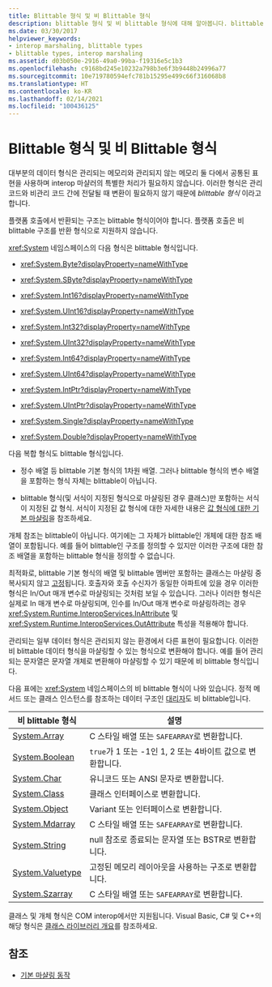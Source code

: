 ```yaml
---
title: Blittable 형식 및 비 Blittable 형식
description: blittable 형식 및 비 blittable 형식에 대해 알아봅니다. blittable 데이터 형식은 일반적으로 관리되는 메모리와 관리되지 않는 메모리에 표시되며 특별한 처리가 필요하지 않습니다.
ms.date: 03/30/2017
helpviewer_keywords:
- interop marshaling, blittable types
- blittable types, interop marshaling
ms.assetid: d03b050e-2916-49a0-99ba-f19316e5c1b3
ms.openlocfilehash: c9168bd245e10232a798b3e6f3b9448b24996a77
ms.sourcegitcommit: 10e719780594efc781b15295e499c66f316068b8
ms.translationtype: HT
ms.contentlocale: ko-KR
ms.lasthandoff: 02/14/2021
ms.locfileid: "100436125"
---
```

# <a name="blittable-and-non-blittable-types"></a>Blittable 형식 및 비 Blittable 형식

대부분의 데이터 형식은 관리되는 메모리와 관리되지 않는 메모리 둘 다에서 공통된 표현을 사용하며 interop 마샬러의 특별한 처리가 필요하지 않습니다. 이러한 형식은 관리 코드와 비관리 코드 간에 전달될 때 변환이 필요하지 않기 때문에 *blittable 형식* 이라고 합니다.  
  
 플랫폼 호출에서 반환되는 구조는 blittable 형식이어야 합니다. 플랫폼 호출은 비 blittable 구조를 반환 형식으로 지원하지 않습니다.  
  
 <xref:System> 네임스페이스의 다음 형식은 blittable 형식입니다.  
  
- <xref:System.Byte?displayProperty=nameWithType>  
  
- <xref:System.SByte?displayProperty=nameWithType>  
  
- <xref:System.Int16?displayProperty=nameWithType>  
  
- <xref:System.UInt16?displayProperty=nameWithType>  
  
- <xref:System.Int32?displayProperty=nameWithType>  
  
- <xref:System.UInt32?displayProperty=nameWithType>  
  
- <xref:System.Int64?displayProperty=nameWithType>  
  
- <xref:System.UInt64?displayProperty=nameWithType>  
  
- <xref:System.IntPtr?displayProperty=nameWithType>  
  
- <xref:System.UIntPtr?displayProperty=nameWithType>  
  
- <xref:System.Single?displayProperty=nameWithType>  
  
- <xref:System.Double?displayProperty=nameWithType>  
  
 다음 복합 형식도 blittable 형식입니다.  
  
- 정수 배열 등 blittable 기본 형식의 1차원 배열. 그러나 blittable 형식의 변수 배열을 포함하는 형식 자체는 blittable이 아닙니다.
  
- blittable 형식(및 서식이 지정된 형식으로 마샬링된 경우 클래스)만 포함하는 서식이 지정된 값 형식. 서식이 지정된 값 형식에 대한 자세한 내용은 [값 형식에 대한 기본 마샬링](default-marshaling-behavior.md#default-marshaling-for-value-types)을 참조하세요.  
  
 개체 참조는 blittable이 아닙니다. 여기에는 그 자체가 blittable인 개체에 대한 참조 배열이 포함됩니다. 예를 들어 blittable인 구조를 정의할 수 있지만 이러한 구조에 대한 참조 배열을 포함하는 blittable 형식을 정의할 수 없습니다.  
  
 최적화로, blittable 기본 형식의 배열 및 blittable 멤버만 포함하는 클래스는 마샬링 중 복사되지 않고 [고정](copying-and-pinning.md)됩니다. 호출자와 호출 수신자가 동일한 아파트에 있을 경우 이러한 형식은 In/Out 매개 변수로 마샬링되는 것처럼 보일 수 있습니다. 그러나 이러한 형식은 실제로 In 매개 변수로 마샬링되며, 인수를 In/Out 매개 변수로 마샬링하려는 경우 <xref:System.Runtime.InteropServices.InAttribute> 및 <xref:System.Runtime.InteropServices.OutAttribute> 특성을 적용해야 합니다.
  
 관리되는 일부 데이터 형식은 관리되지 않는 환경에서 다른 표현이 필요합니다. 이러한 비 blittable 데이터 형식을 마샬링할 수 있는 형식으로 변환해야 합니다. 예를 들어 관리되는 문자열은 문자열 개체로 변환해야 마샬링할 수 있기 때문에 비 blittable 형식입니다.  
  
 다음 표에는 <xref:System> 네임스페이스의 비 blittable 형식이 나와 있습니다. 정적 메서드 또는 클래스 인스턴스를 참조하는 데이터 구조인 [대리자](default-marshaling-behavior.md#default-marshaling-for-delegates)도 비 blittable입니다.  
  
|비 blittable 형식|설명|  
|-------------------------|-----------------|  
|[System.Array](default-marshaling-for-arrays.md)|C 스타일 배열 또는 `SAFEARRAY`로 변환합니다.|  
|[System.Boolean](/previous-versions/dotnet/netframework-4.0/t2t3725f(v=vs.100))|`true`가 1 또는 -1인 1, 2 또는 4바이트 값으로 변환합니다.|  
|[System.Char](/previous-versions/dotnet/netframework-4.0/6tyybbf2(v=vs.100))|유니코드 또는 ANSI 문자로 변환합니다.|  
|[System.Class](/previous-versions/dotnet/netframework-4.0/s0968xy8(v=vs.100))|클래스 인터페이스로 변환합니다.|  
|[System.Object](default-marshaling-for-objects.md)|Variant 또는 인터페이스로 변환합니다.|  
|[System.Mdarray](default-marshaling-for-arrays.md)|C 스타일 배열 또는 `SAFEARRAY`로 변환합니다.|  
|[System.String](default-marshaling-for-strings.md)|null 참조로 종료되는 문자열 또는 BSTR로 변환합니다.|  
|[System.Valuetype](/previous-versions/dotnet/netframework-4.0/0t2cwe11(v=vs.100))|고정된 메모리 레이아웃을 사용하는 구조로 변환합니다.|  
|[System.Szarray](default-marshaling-for-arrays.md)|C 스타일 배열 또는 `SAFEARRAY`로 변환합니다.|  
  
 클래스 및 개체 형식은 COM interop에서만 지원됩니다. Visual Basic, C# 및 C++의 해당 형식은 [클래스 라이브러리 개요](../../standard/class-library-overview.md)를 참조하세요.  
  
## <a name="see-also"></a>참조

- [기본 마샬링 동작](default-marshaling-behavior.md)
